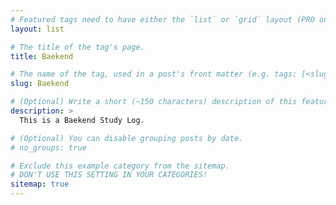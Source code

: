 ```yaml
---
# Featured tags need to have either the `list` or `grid` layout (PRO only).
layout: list

# The title of the tag's page.
title: Baekend

# The name of the tag, used in a post's front matter (e.g. tags: [<slug>]).
slug: Baekend

# (Optional) Write a short (~150 characters) description of this featured tag.
description: >
  This is a Baekend Study Log.

# (Optional) You can disable grouping posts by date.
# no_groups: true

# Exclude this example category from the sitemap.
# DON'T USE THIS SETTING IN YOUR CATEGORIES!
sitemap: true
---
```

